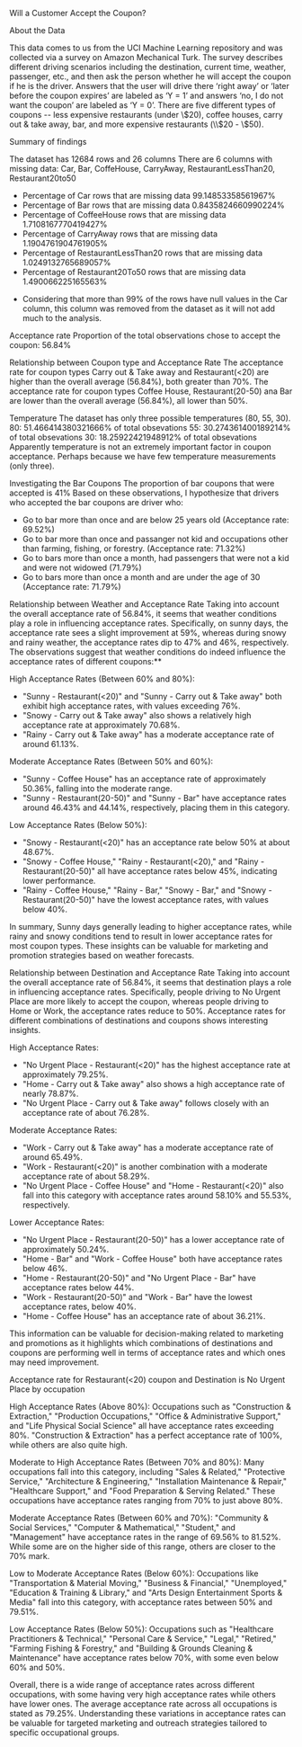 Will a Customer Accept the Coupon?

About the Data

This data comes to us from the UCI Machine Learning repository and was collected via a survey on Amazon Mechanical Turk. The survey describes different driving scenarios including the destination, current time, weather, passenger, etc., and then ask the person whether he will accept the coupon if he is the driver. Answers that the user will drive there ‘right away’ or ‘later before the coupon expires’ are labeled as ‘Y = 1’ and answers ‘no, I do not want the coupon’ are labeled as ‘Y = 0’. There are five different types of coupons -- less expensive restaurants (under \\$20), coffee houses, carry out & take away, bar, and more expensive restaurants (\\$20 - \\$50).

Summary of findings

The dataset has 12684 rows and 26 columns
There are 6 columns with missing data: Car, Bar, CoffeHouse, CarryAway, RestaurantLessThan20, Restaurant20to50

- Percentage of Car rows that are missing data 99.14853358561967%
- Percentage of Bar rows that are missing data 0.8435824660990224%
- Percentage of CoffeeHouse rows that are missing data 1.7108167770419427%
- Percentage of CarryAway rows that are missing data 1.1904761904761905%
- Percentage of RestaurantLessThan20 rows that are missing data 1.0249132765689057%
- Percentage of Restaurant20To50 rows that are missing data 1.490066225165563%

* Considering that more than 99% of the rows have null values in the Car column, this column was removed from the dataset as it will not add much to the analysis.

Acceptance rate
Proportion of the total observations chose to accept the coupon: 56.84%

Relationship between Coupon type and Acceptance Rate
The acceptance rate for coupon types Carry out & Take away and Restaurant(<20) are higher than the overall average (56.84%), both greater than 70%.
The acceptance rate for coupon types Coffee House, Restaurant(20-50) ana Bar are lower than the overall average (56.84%), all lower than 50%.

Temperature
The dataset has only three possible temperatures (80, 55, 30).
80: 51.466414380321666% of total obsevations
55: 30.274361400189214% of total obsevations
30: 18.25922421948912% of total obsevations
Apparently temperature is not an extremely important factor in coupon acceptance. Perhaps because we have few temperature measurements (only three).

Investigating the Bar Coupons
The proportion of bar coupons that were accepted is 41%
Based on these observations, I hypothesize that drivers who accepted the bar coupons are driver who:

- Go to bar more than once and are below 25 years old (Acceptance rate: 69.52%)
- Go to bar more than once and passanger not kid and occupations other than farming, fishing, or forestry. (Acceptance rate: 71.32%)
- Go to bars more than once a month, had passengers that were not a kid and were not widowed (71.79%)
- Go to bars more than once a month and are under the age of 30 (Acceptance rate: 71.79%)

Relationship between Weather and Acceptance Rate
Taking into account the overall acceptance rate of 56.84%, it seems that weather conditions play a role in influencing acceptance rates. Specifically, on sunny days, the acceptance rate sees a slight improvement at 59%, whereas during snowy and rainy weather, the acceptance rates dip to 47% and 46%, respectively.
The observations suggest that weather conditions do indeed influence the acceptance rates of different coupons:\*\*

High Acceptance Rates (Between 60% and 80%):

- "Sunny - Restaurant(<20)" and "Sunny - Carry out & Take away" both exhibit high acceptance rates, with values exceeding 76%.
- "Snowy - Carry out & Take away" also shows a relatively high acceptance rate at approximately 70.68%.
- "Rainy - Carry out & Take away" has a moderate acceptance rate of around 61.13%.

Moderate Acceptance Rates (Between 50% and 60%):

- "Sunny - Coffee House" has an acceptance rate of approximately 50.36%, falling into the moderate range.
- "Sunny - Restaurant(20-50)" and "Sunny - Bar" have acceptance rates around 46.43% and 44.14%, respectively, placing them in this category.

Low Acceptance Rates (Below 50%):

- "Snowy - Restaurant(<20)" has an acceptance rate below 50% at about 48.67%.
- "Snowy - Coffee House," "Rainy - Restaurant(<20)," and "Rainy - Restaurant(20-50)" all have acceptance rates below 45%, indicating lower performance.
- "Rainy - Coffee House," "Rainy - Bar," "Snowy - Bar," and "Snowy - Restaurant(20-50)" have the lowest acceptance rates, with values below 40%.

In summary, Sunny days generally leading to higher acceptance rates, while rainy and snowy conditions tend to result in lower acceptance rates for most coupon types. These insights can be valuable for marketing and promotion strategies based on weather forecasts.

Relationship between Destination and Acceptance Rate
Taking into account the overall acceptance rate of 56.84%, it seems that destination plays a role in influencing acceptance rates. Specifically, people driving to No Urgent Place are more likely to accept the coupon, whereas people driving to Home or Work, the acceptance rates reduce to 50%.
Acceptance rates for different combinations of destinations and coupons shows interesting insights.

High Acceptance Rates:

- "No Urgent Place - Restaurant(<20)" has the highest acceptance rate at approximately 79.25%.
- "Home - Carry out & Take away" also shows a high acceptance rate of nearly 78.87%.
- "No Urgent Place - Carry out & Take away" follows closely with an acceptance rate of about 76.28%.

Moderate Acceptance Rates:

- "Work - Carry out & Take away" has a moderate acceptance rate of around 65.49%.
- "Work - Restaurant(<20)" is another combination with a moderate acceptance rate of about 58.29%.
- "No Urgent Place - Coffee House" and "Home - Restaurant(<20)" also fall into this category with acceptance rates around 58.10% and 55.53%, respectively.

Lower Acceptance Rates:

- "No Urgent Place - Restaurant(20-50)" has a lower acceptance rate of approximately 50.24%.
- "Home - Bar" and "Work - Coffee House" both have acceptance rates below 46%.
- "Home - Restaurant(20-50)" and "No Urgent Place - Bar" have acceptance rates below 44%.
- "Work - Restaurant(20-50)" and "Work - Bar" have the lowest acceptance rates, below 40%.
- "Home - Coffee House" has an acceptance rate of about 36.21%.

This information can be valuable for decision-making related to marketing and promotions as it highlights which combinations of destinations and coupons are performing well in terms of acceptance rates and which ones may need improvement.

Acceptance rate for Restaurant(<20) coupon and Destination is No Urgent Place by occupation

High Acceptance Rates (Above 80%):
Occupations such as "Construction & Extraction," "Production Occupations," "Office & Administrative Support," and "Life Physical Social Science" all have acceptance rates exceeding 80%. "Construction & Extraction" has a perfect acceptance rate of 100%, while others are also quite high.

Moderate to High Acceptance Rates (Between 70% and 80%):
Many occupations fall into this category, including "Sales & Related," "Protective Service," "Architecture & Engineering," "Installation Maintenance & Repair," "Healthcare Support," and "Food Preparation & Serving Related." These occupations have acceptance rates ranging from 70% to just above 80%.

Moderate Acceptance Rates (Between 60% and 70%):
"Community & Social Services," "Computer & Mathematical," "Student," and "Management" have acceptance rates in the range of 69.56% to 81.52%. While some are on the higher side of this range, others are closer to the 70% mark.

Low to Moderate Acceptance Rates (Below 60%):
Occupations like "Transportation & Material Moving," "Business & Financial," "Unemployed," "Education & Training & Library," and "Arts Design Entertainment Sports & Media" fall into this category, with acceptance rates between 50% and 79.51%.

Low Acceptance Rates (Below 50%):
Occupations such as "Healthcare Practitioners & Technical," "Personal Care & Service," "Legal," "Retired," "Farming Fishing & Forestry," and "Building & Grounds Cleaning & Maintenance" have acceptance rates below 70%, with some even below 60% and 50%.

Overall, there is a wide range of acceptance rates across different occupations, with some having very high acceptance rates while others have lower ones. The average acceptance rate across all occupations is stated as 79.25%. Understanding these variations in acceptance rates can be valuable for targeted marketing and outreach strategies tailored to specific occupational groups.
